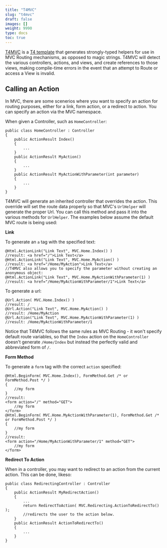 ```yaml
---
title: "T4MVC"
slug: "t4mvc"
draft: false
images: []
weight: 9990
type: docs
toc: true
---
```


[T4MVC][1] is a [T4 template][0] that generates strongly-typed helpers for use in MVC Routing mechanisms, as opposed to magic strings. T4MVC will detect the various controllers, actions, and views, and create references to those views, making compile-time errors in the event that an attempt to Route or access a View is invalid.


[0]: https://msdn.microsoft.com/en-us/library/bb126445.aspx?f=255&MSPPError=-2147217396\
[1]: https://github.com/T4MVC/T4MVC

## Calling an Action
In MVC, there are some scenerios where you want to specify an action for routing purposes, either for a link, form action, or a redirect to action. You can specify an action via the MVC namespace.

When given a Controller, such as `HomeController`:

    public class HomeController : Controller
    {
        public ActionResult Index()
        {
            ...
        }
        public ActionResult MyAction()
        {
            ...
        }
        public ActionResult MyActionWithParameter(int parameter)
        {
            ...
        }
    }

T4MVC will generate an inherited controller that overrides the action. This override will set the route data properly so that MVC's `UrlHelper` will generate the proper Url. You can call this method and pass it into the various methods for `UrlHelper`. The examples below assume the default MVC route is being used:

**Link**

To generate an `a` tag with the specified text:

    @Html.ActionLink("Link Text", MVC.Home.Index() )
    //result: <a href="/">Link Text</a>
    @Html.ActionLink("Link Text", MVC.Home.MyAction() )
    //result: <a href="/Home/MyAction">Link Text</a>
    //T4MVC also allows you to specify the parameter without creating an anonymous object:
    @Html.ActionLink("Link Text", MVC.Home.MyActionWithParameter(1) )
    //result: <a href="/Home/MyActionWithParameter/1">Link Text</a>

To generate a url:

    @Url.Action( MVC.Home.Index() )
    //result: /
    @Url.Action("Link Text", MVC.Home.MyAction() )
    //result: /Home/MyAction
    @Url.Action("Link Text", MVC.Home.MyActionWithParameter(1) )
    //result: /Home/MyActionWithParameter/1

Notice that T4MVC follows the same rules as MVC Routing - it won't specify default route variables, so that the `Index` action on the `HomeController` doesn't generate `/Home/Index` but instead the perfectly valid and abbreviated form of `/`.

**Form Method**

To generate a `form` tag with the correct `action` specified:

    @Html.BeginForm( MVC.Home.Index(), FormMethod.Get /* or FormMethod.Post */ )
    {
        //my form
    }
    //result:
    <form action="/" method="GET">
        //my form
    </form>
    @Html.BeginForm( MVC.Home.MyActionWithParameter(1), FormMethod.Get /* or FormMethod.Post */ )
    {
        //my form
    }
    //result:
    <form action="/Home/MyActionWithParameter/1" method="GET">
        //my form
    </form>

**Redirect To Action**

When in a controller, you may want to redirect to an action from the current action. This can be done, likeso:

    public class RedirectingController : Controller
    {
        public ActionResult MyRedirectAction()
        {
            ...
            return RedirectToAction( MVC.Redirecting.ActionToRedirectTo() );
            //redirects the user to the action below.
        }
        public ActionResult ActionToRedirectTo()
        {
            ...
        }
    }







